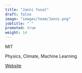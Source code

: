 ```yaml
---
title: "Janni Yuval"
draft: false
image: "images/team/Janni.png"
jobtitle: " "
promoted: true
weight: 14
---
```


MIT 

Physics, Climate, Machine Learning

[Website](https:https://yaniyuval.wixsite.com/janniy)
